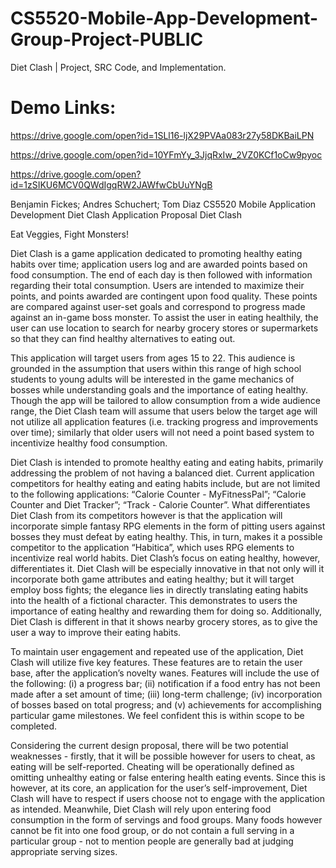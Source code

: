 # CS5520-Mobile-App-Development-Group-Project-PUBLIC
Diet Clash | Project, SRC Code, and Implementation. 

# Demo Links:

https://drive.google.com/open?id=1SLl16-ljX29PVAa083r27y58DKBaiLPN

https://drive.google.com/open?id=10YFmYy_3JjqRxIw_2VZ0KCf1oCw9pyoc

https://drive.google.com/open?id=1zSIKU6MCV0QWdIgqRW2JAWfwCbUuYNgB

Benjamin Fickes; Andres Schuchert; Tom Diaz
CS5520 Mobile Application Development
Diet Clash Application Proposal
Diet Clash

Eat Veggies, Fight Monsters!

Diet Clash is a game application dedicated to promoting healthy eating habits over time; application users log and are awarded points based on food consumption. The end of each day is then followed with information regarding their total consumption. Users are intended to maximize their points, and points awarded are contingent upon food quality. These points are compared against user-set goals and correspond to progress made against an in-game boss monster. To assist the user in eating healthily, the user can use location to search for nearby grocery stores or supermarkets so that they can find healthy alternatives to eating out.

This application will target users from ages 15 to 22. This audience is grounded in the assumption that users within this range of high school students to young adults will be interested in the game mechanics of bosses while understanding goals and the importance of eating healthy. Though the app will be tailored to allow consumption from a wide audience range, the Diet Clash team will assume that users below the target age will not utilize all application features (i.e. tracking progress and improvements over time); similarly that older users will not need a point based system to incentivize healthy food consumption.

Diet Clash is intended to promote healthy eating and eating habits, primarily addressing the problem of not having a balanced diet. Current application competitors for healthy eating and eating habits include, but are not limited to the following applications: “Calorie Counter - MyFitnessPal”; “Calorie Counter and Diet Tracker”; “Track - Calorie Counter”. What differentiates Diet Clash from its competitors however is that the application will incorporate simple fantasy RPG elements in the form of pitting users against bosses they must defeat by eating healthy. This, in turn, makes it a possible competitor to the application “Habitica”, which uses RPG elements to incentivize real world habits. Diet Clash’s focus on eating healthy, however, differentiates it.  Diet Clash will be especially innovative in that not only will it incorporate both game attributes and eating healthy; but it will target employ boss fights; the elegance lies in directly translating eating habits into the health of a fictional character. This demonstrates to users the importance of eating healthy and rewarding them for doing so. Additionally, Diet Clash is different in that it shows nearby grocery stores, as to give the user a way to improve their eating habits.

To maintain user engagement and repeated use of the application, Diet Clash will utilize five key features. These features are to retain the user base, after the application’s novelty wanes. Features will include the use of the following: (i) a progress bar; (ii) notification if a food entry has not been made after a set amount of time; (iii) long-term challenge; (iv) incorporation of bosses based on total progress; and (v) achievements for accomplishing particular game milestones. We feel confident this is within scope to be completed.

Considering the current design proposal, there will be two potential weaknesses - firstly, that it will be possible however for users to cheat, as eating will be self-reported. Cheating will be operationally defined as omitting unhealthy eating or false entering health eating events. Since this is however, at its core, an application for the user’s self-improvement, Diet Clash will have to respect if users choose not to engage with the application as intended. Meanwhile, Diet Clash will rely upon entering food consumption in the form of servings and food groups. Many foods however cannot be fit into one food group, or do not contain a full serving in a particular group - not to mention people are generally bad at judging appropriate serving sizes. 
